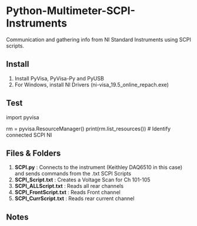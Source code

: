 # Python-Multimeter-SCPI-Instruments

Communication and gathering info from NI Standard Instruments using SCPI scripts.

## Install

1. Install PyVisa, PyVisa-Py and PyUSB
2. For Windows, install NI Drivers (ni-visa_19.5_online_repach.exe)

## Test

import pyvisa

rm = pyvisa.ResourceManager()
print(rm.list_resources()) # Identify connected SCPI NI 


## Files & Folders

1. **SCPI.py** : Connects to the instrument (Keithley DAQ6510 in this case) and sends commands from the .txt SCPI Scripts
1. **SCPI_Script.txt** : Creates a Voltage Scan for Ch 101-105
1. **SCPI_ALLScript.txt** : Reads all rear channels
1. **SCPI_FrontScript.txt** : Reads Front channel
1. **SCPI_CurrScript.txt** : Reads rear current channel

## Notes


